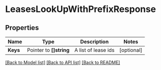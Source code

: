 # LeasesLookUpWithPrefixResponse


## Properties

Name | Type | Description | Notes
------------ | ------------- | ------------- | -------------
**Keys** | Pointer to **[]string** | A list of lease ids | [optional] 





[[Back to Model list]](../README.md#documentation-for-models) [[Back to API list]](../README.md#documentation-for-api-endpoints) [[Back to README]](../README.md)


